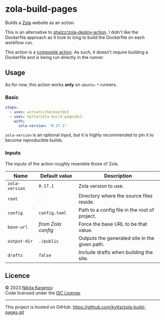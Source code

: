 # zola-build-pages

Builds a [Zola] website as an action.

This is an alternative to [shalzz/zola-deploy-action](https://github.com/shalzz/zola-deploy-action).
I didn't like the Dockerfile approach as it took to long to build the Dockerfile
on each workflow run.

This action is a [composite action](https://docs.github.com/en/actions/creating-actions/creating-a-composite-action).
As such, it doesn't require building a Dockerfile and is being run directly in
the runner.

## Usage

As for now, this action works **only** on `ubuntu-*` runners.

### Basic

```yaml
steps:
  - uses: actions/checkout@v3
  - uses: kytta/zola-build-pages@v1
    with:
      zola-version: "0.17.1"
```

`zola-version` is an optional input, but it is highly recommended to pin it
to become reproducible builds.

### Inputs

The inputs of the action roughly resemble those of Zola.

| **Name**       | **Default value**  | **Description**                               |
| -------------- | ------------------ | --------------------------------------------- |
| `zola-version` | `0.17.1`           | Zola version to use.                          |
| `root`         | `.`                | Directory where the source files reside.      |
| `config`       | `config.toml`      | Path to a config file in the root of project. |
| `base-url`     | _from Zola config_ | Force the base URL to be that value.          |
| `output-dir`   | `./public`         | Outputs the generated site in the given path. |
| `drafts`       | `false`            | Include drafts when building the site.        |

## Licence

© 2023 [Nikita Karamov]\
Code licensed under the [ISC License].

---

This project is hosted on GitHub:
<https://github.com/kytta/zola-build-pages.git>

[isc license]: https://spdx.org/licenses/ISC.html
[nikita karamov]: https://www.kytta.dev/
[zola]: https://getzola.org/
